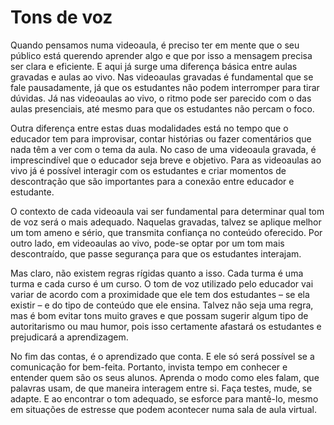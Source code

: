 # Tons de voz

Quando pensamos numa videoaula, é preciso ter em mente que o seu público está querendo aprender algo e que por isso a mensagem precisa ser clara e eficiente. E aqui já surge uma diferença básica entre aulas gravadas e aulas ao vivo. Nas videoaulas gravadas é fundamental que se fale pausadamente, já que os estudantes não podem interromper para tirar dúvidas. Já nas videoaulas ao vivo, o ritmo pode ser parecido com o das aulas presenciais, até mesmo para que os estudantes não percam o foco.

Outra diferença entre estas duas modalidades está no tempo que o educador tem para improvisar, contar histórias ou fazer comentários que nada têm a ver com o tema da aula. No caso de uma videoaula gravada, é imprescindível que o educador seja breve e objetivo. Para as videoaulas ao vivo já é possível interagir com os estudantes e criar momentos de descontração que são importantes para a conexão entre educador e estudante.

O contexto de cada videoaula vai ser fundamental para determinar qual tom de voz será o mais adequado. Naquelas gravadas, talvez se aplique melhor um tom ameno e sério, que transmita confiança no conteúdo oferecido. Por outro lado, em videoaulas ao vivo, pode-se optar por um tom mais descontraído, que passe segurança para que os estudantes interajam.

Mas claro, não existem regras rígidas quanto a isso. Cada turma é uma turma e cada curso é um curso. O tom de voz utilizado pelo educador vai variar de acordo com a proximidade que ele tem dos estudantes – se ela existir – e do tipo de conteúdo que ele ensina. Talvez não seja uma regra, mas é bom evitar tons muito graves e que possam sugerir algum tipo de autoritarismo ou mau humor, pois isso certamente afastará os estudantes e prejudicará a aprendizagem.

No fim das contas, é o aprendizado que conta. E ele só será possível se a comunicação for bem-feita. Portanto, invista tempo em conhecer e entender quem são os seus alunos. Aprenda o modo como eles falam, que palavras usam, de que maneira interagem entre si. Faça testes, mude, se adapte. E ao encontrar o tom adequado, se esforce para mantê-lo, mesmo em situações de estresse que podem acontecer numa sala de aula virtual.

